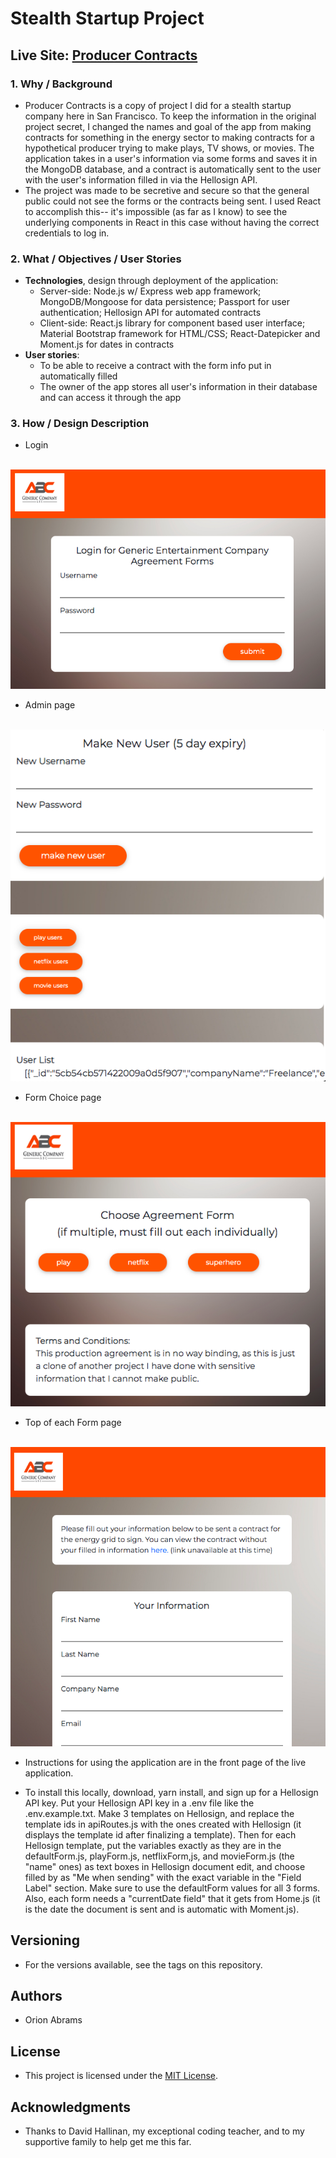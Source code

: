 # Stealth Startup Project

## Live Site: [Producer Contracts](https://producer-contracts.herokuapp.com/)

### 1. Why / Background
  * Producer Contracts is a copy of project I did for a stealth startup company here in San Francisco. To keep the information in the original project secret, I changed the names and goal of the app from making contracts for something in the energy sector to making contracts for a hypothetical producer trying to make plays, TV shows, or movies. The application takes in a user's information via some forms and saves it in the MongoDB database, and a contract is automatically sent to the user with the user's information filled in via the Hellosign API.
  * The project was made to be secretive and secure so that the general public could not see the forms or the contracts being sent. I used React to accomplish this-- it's impossible (as far as I know) to see the underlying components in React in this case without having the correct credentials to log in.
 ### 2. What / Objectives / User Stories
  * **Technologies**, design through deployment of the application:
    * Server-side: Node.js w/ Express web app framework; MongoDB/Mongoose for data persistence;  Passport for user authentication; Hellosign API for automated contracts
    * Client-side: React.js library for component based user interface; Material Bootstrap framework for HTML/CSS; React-Datepicker and Moment.js for dates in contracts
  * **User stories**:
    * To be able to receive a contract with the form info put in automatically filled
    * The owner of the app stores all user's information in their database and can access it through the app
### 3. How / Design Description
  * Login

    ![login.png](client/public/assets/readmelinks/login.png "login")

  * Admin page

    ![admin.png](client/public/assets/readmelinks/admin.png "admin")

  * Form Choice page

    ![choice.png](client/public/assets/readmelinks/choice.png "choice")
  
  * Top of each Form page

    ![form.png](client/public/assets/readmelinks/form.png "form")

  * Instructions for using the application are in the front page of the live application.

  * To install this locally, download, yarn install, and sign up for a Hellosign API key. Put your Hellosign API key in a .env file like the .env.example.txt. Make 3 templates on Hellosign, and replace the template ids in apiRoutes.js with the ones created with Hellosign (it displays the template id after finalizing a template). Then for each Hellosign template, put the variables exactly as they are in the defaultForm.js, playForm.js, netflixForm,js, and movieForm.js (the "name" ones) as text boxes in Hellosign document edit, and choose filled by as "Me when sending" with the exact variable in the "Field Label" section. Make sure to use the defaultForm values for all 3 forms. Also, each form needs a "currentDate field" that it gets from Home.js (it is the date the document is sent and is automatic with Moment.js).

## Versioning
  * For the versions available, see the tags on this repository.
## Authors
  * Orion Abrams
## License
  * This project is licensed under the [MIT License](LICENSE).
## Acknowledgments
  * Thanks to David Hallinan, my exceptional coding teacher, and to my supportive family to help get me this far.
